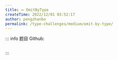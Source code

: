 ```yaml
---
title: ➖ OmitByType
createTime: 2022/12/01 03:52:17
author: pengzhanbo
permalink: /type-challenges/medium/omit-by-type/
---
```


::: info 题目
Github: []()

```ts
```
:::
